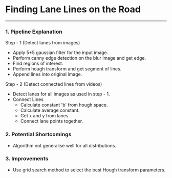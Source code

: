 # **Finding Lane Lines on the Road** 
---

### 1. Pipeline Explanation

Step - 1 (Detect lanes from images) 

- Apply 5*5 gaussian filter for the input image.
- Perform canny edge detection on the blur image and get edge.
- Find regions of interest.
- Perform hough transform and get segment of lines.
- Append lines into original image. 

Step - 2 (Detect connected lines from videos) 

- Detect lanes for all images as used in step - 1.
- Connect Lines
  - Calculate constant 'b' from hough space.
  - Calculate average constant.
  - Get x and y from lanes.
  - Connect lane points together.

### 2. Potential Shortcomings

- Algorithm not generalise well for all distributions.

### 3. Improvements

- Use grid search method to select the best Hough transform parameters.
